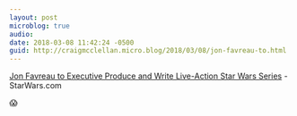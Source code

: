```yaml
---
layout: post
microblog: true
audio: 
date: 2018-03-08 11:42:24 -0500
guid: http://craigmcclellan.micro.blog/2018/03/08/jon-favreau-to.html
---
```

[Jon Favreau to Executive Produce and Write Live-Action Star Wars Series](http://www.starwars.com/news/jon-favreau-to-executive-produce-write-live-action-star-wars-series) - StarWars.com

😱
